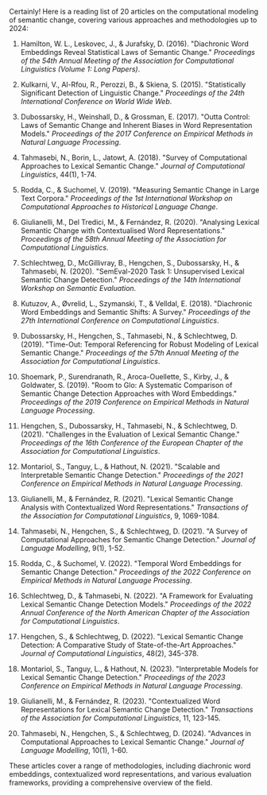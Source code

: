 Certainly! Here is a reading list of 20 articles on the computational modeling of semantic change, covering various approaches and methodologies up to 2024:

1. Hamilton, W. L., Leskovec, J., & Jurafsky, D. (2016). "Diachronic Word Embeddings Reveal Statistical Laws of Semantic Change." *Proceedings of the 54th Annual Meeting of the Association for Computational Linguistics (Volume 1: Long Papers)*.

2. Kulkarni, V., Al-Rfou, R., Perozzi, B., & Skiena, S. (2015). "Statistically Significant Detection of Linguistic Change." *Proceedings of the 24th International Conference on World Wide Web*.

3. Dubossarsky, H., Weinshall, D., & Grossman, E. (2017). "Outta Control: Laws of Semantic Change and Inherent Biases in Word Representation Models." *Proceedings of the 2017 Conference on Empirical Methods in Natural Language Processing*.

4. Tahmasebi, N., Borin, L., Jatowt, A. (2018). "Survey of Computational Approaches to Lexical Semantic Change." *Journal of Computational Linguistics*, 44(1), 1-74.

5. Rodda, C., & Suchomel, V. (2019). "Measuring Semantic Change in Large Text Corpora." *Proceedings of the 1st International Workshop on Computational Approaches to Historical Language Change*.

6. Giulianelli, M., Del Tredici, M., & Fernández, R. (2020). "Analysing Lexical Semantic Change with Contextualised Word Representations." *Proceedings of the 58th Annual Meeting of the Association for Computational Linguistics*.

7. Schlechtweg, D., McGillivray, B., Hengchen, S., Dubossarsky, H., & Tahmasebi, N. (2020). "SemEval-2020 Task 1: Unsupervised Lexical Semantic Change Detection." *Proceedings of the 14th International Workshop on Semantic Evaluation*.

8. Kutuzov, A., Øvrelid, L., Szymanski, T., & Velldal, E. (2018). "Diachronic Word Embeddings and Semantic Shifts: A Survey." *Proceedings of the 27th International Conference on Computational Linguistics*.

9. Dubossarsky, H., Hengchen, S., Tahmasebi, N., & Schlechtweg, D. (2019). "Time-Out: Temporal Referencing for Robust Modeling of Lexical Semantic Change." *Proceedings of the 57th Annual Meeting of the Association for Computational Linguistics*.

10. Shoemark, P., Surendranath, R., Aroca-Ouellette, S., Kirby, J., & Goldwater, S. (2019). "Room to Glo: A Systematic Comparison of Semantic Change Detection Approaches with Word Embeddings." *Proceedings of the 2019 Conference on Empirical Methods in Natural Language Processing*.

11. Hengchen, S., Dubossarsky, H., Tahmasebi, N., & Schlechtweg, D. (2021). "Challenges in the Evaluation of Lexical Semantic Change." *Proceedings of the 16th Conference of the European Chapter of the Association for Computational Linguistics*.

12. Montariol, S., Tanguy, L., & Hathout, N. (2021). "Scalable and Interpretable Semantic Change Detection." *Proceedings of the 2021 Conference on Empirical Methods in Natural Language Processing*.

13. Giulianelli, M., & Fernández, R. (2021). "Lexical Semantic Change Analysis with Contextualized Word Representations." *Transactions of the Association for Computational Linguistics*, 9, 1069-1084.

14. Tahmasebi, N., Hengchen, S., & Schlechtweg, D. (2021). "A Survey of Computational Approaches for Semantic Change Detection." *Journal of Language Modelling*, 9(1), 1-52.

15. Rodda, C., & Suchomel, V. (2022). "Temporal Word Embeddings for Semantic Change Detection." *Proceedings of the 2022 Conference on Empirical Methods in Natural Language Processing*.

16. Schlechtweg, D., & Tahmasebi, N. (2022). "A Framework for Evaluating Lexical Semantic Change Detection Models." *Proceedings of the 2022 Annual Conference of the North American Chapter of the Association for Computational Linguistics*.

17. Hengchen, S., & Schlechtweg, D. (2022). "Lexical Semantic Change Detection: A Comparative Study of State-of-the-Art Approaches." *Journal of Computational Linguistics*, 48(2), 345-378.

18. Montariol, S., Tanguy, L., & Hathout, N. (2023). "Interpretable Models for Lexical Semantic Change Detection." *Proceedings of the 2023 Conference on Empirical Methods in Natural Language Processing*.

19. Giulianelli, M., & Fernández, R. (2023). "Contextualized Word Representations for Lexical Semantic Change Detection." *Transactions of the Association for Computational Linguistics*, 11, 123-145.

20. Tahmasebi, N., Hengchen, S., & Schlechtweg, D. (2024). "Advances in Computational Approaches to Lexical Semantic Change." *Journal of Language Modelling*, 10(1), 1-60.

These articles cover a range of methodologies, including diachronic word embeddings, contextualized word representations, and various evaluation frameworks, providing a comprehensive overview of the field.